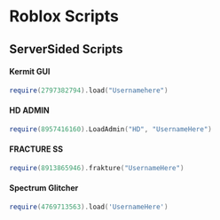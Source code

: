 # Roblox Scripts



## ServerSided Scripts

#### Kermit GUI
```LUA
require(2797382794).load("Usernamehere")
```
#### HD ADMIN
```lua
require(8957416160).LoadAdmin("HD", "UsernameHere")
```
#### FRACTURE SS
```lua
require(8913865946).frakture("UsernameHere")
```
#### Spectrum Glitcher
```lua
require(4769713563).load('UsernameHere')
```
